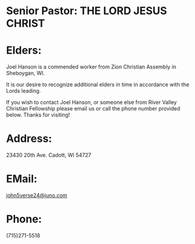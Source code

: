 # Senior Pastor: THE LORD JESUS CHRIST

# Elders:
Joel Hanson is a commended worker from Zion Christian Assembly in Sheboygan, WI.

It is our desire to recognize additional elders in time in accordance with the Lords leading.

If you wish to contact Joel Hanson, or someone else from River Valley Christian Fellowship please email us or call the phone number provided below. Thanks for visiting! 

# Address:
23430 20th Ave. Cadott, WI 54727

# EMail:
john5verse24@juno.com

# Phone:
(715)271-5518
